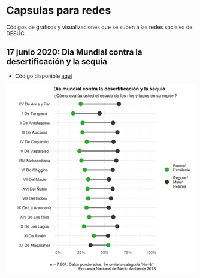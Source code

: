 # Capsulas para redes

Códigos de gráficos y visualizaciones que se suben a las redes sociales de DESUC.

## 17 junio 2020: Dia Mundial contra la desertificación y la sequía

- Código disponible [aquí](/R/200617-dia_mundial_sequia.R)

![17 junio 2020](outputs/200617_dia_mundial_sequia.png)
